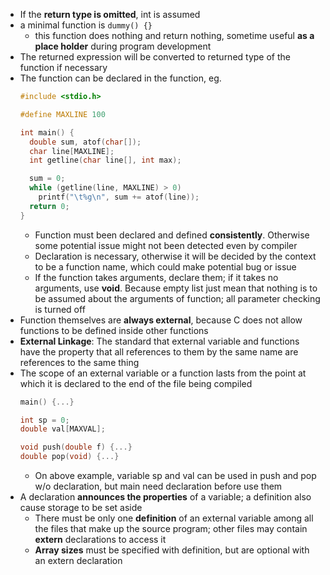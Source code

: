 
- If the **return type is omitted**, int is assumed
- a minimal function is `dummy() {}`
  - this function does nothing and return nothing, sometime useful **as a place holder** during program development
- The returned expression will be converted to returned type of the function if necessary
- The function can be declared in the function, eg.
  ```c
  #include <stdio.h>

  #define MAXLINE 100

  int main() {
    double sum, atof(char[]);
    char line[MAXLINE];
    int getline(char line[], int max);

    sum = 0;
    while (getline(line, MAXLINE) > 0)
      printf("\t%g\n", sum += atof(line));
    return 0;
  }
  ```
  - Function must been declared and defined **consistently**. Otherwise some potential issue might not been detected even by compiler
  - Declaration is necessary, otherwise it will be decided by the context to be a function name, which could make potential bug or issue
  - If the function takes arguments, declare them; if it takes no arguments, use **void**. Because empty list just mean that nothing is to be assumed about the arguments of function; all parameter checking is turned off
- Function themselves are **always external**, because C does not allow functions to be defined inside other functions
- **External Linkage**: The standard that external variable and functions have the property that all references to them by the same name are references to the same thing
- The scope of an external variable or a function lasts from the point at which it is declared to the end of the file being compiled
  ```c
  main() {...}

  int sp = 0;
  double val[MAXVAL];

  void push(double f) {...}
  double pop(void) {...}
  ```
  - On above example, variable sp and val can be used in push and pop w/o declaration, but main need declaration before use them
- A declaration **announces the properties** of a variable; a definition also cause storage to be set aside
  - There must be only one **definition** of an external variable among all the files that make up the source program; other files may contain **extern** declarations to access it
  - **Array sizes** must be specified with definition, but are optional with an extern declaration